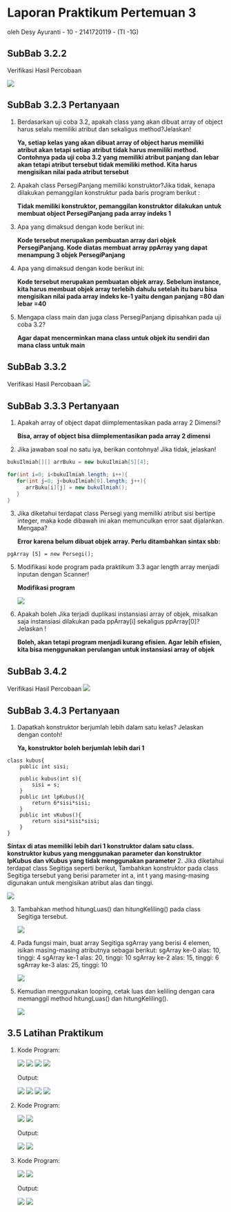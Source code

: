 # Laporan Praktikum Pertemuan 3 
oleh Desy Ayuranti - 10 - 2141720119 - (TI -1G)
## SubBab 3.2.2 
Verifikasi Hasil Percobaan

<img src="jobs3_3.2.1.jpg">

## SubBab 3.2.3 Pertanyaan 
1. Berdasarkan uji coba 3.2, apakah class yang akan dibuat array of object harus selalu memiliki
   atribut dan sekaligus method?Jelaskan!

   **Ya, setiap kelas yang akan dibuat array of object harus memiliki atribut akan tetapi setiap atribut tidak harus memiliki method. Contohnya pada uji coba 3.2 yang memiliki atribut panjang dan lebar akan tetapi atribut tersebut tidak memiliki method. Kita harus mengisikan nilai pada atribut tersebut**
2. Apakah class PersegiPanjang memiliki konstruktor?Jika tidak, kenapa dilakukan pemanggilan konstruktur pada baris program berikut :

   **Tidak memiliki konstruktor, pemanggilan konstruktor dilakukan untuk membuat object PersegiPanjang pada array indeks 1**
3. Apa yang dimaksud dengan kode berikut ini:

   **Kode tersebut merupakan pembuatan array dari objek PersegiPanjang. Kode diatas membuat array ppArray yang dapat menampung 3 objek PersegiPanjang**
4. Apa yang dimaksud dengan kode berikut ini:

   **Kode tersebut merupakan pembuatan objek array. Sebelum instance, kita harus membuat objek array terlebih dahulu setelah itu baru bisa mengisikan nilai pada array indeks ke-1 yaitu dengan panjang =80 dan lebar =40**
5. Mengapa class main dan juga class PersegiPanjang dipisahkan pada uji coba 3.2?

   **Agar dapat mencerminkan mana class untuk objek itu sendiri dan mana class untuk main**



## SubBab 3.3.2 
Verifikasi Hasil Percobaan
<img src="jobs3_3.3.2.jpg">

## SubBab 3.3.3 Pertanyaan 
1. Apakah array of object dapat diimplementasikan pada array 2 Dimensi?

   **Bisa, array of object bisa diimplementasikan pada array 2 dimensi**
2. Jika jawaban soal no satu iya, berikan contohnya! Jika tidak, jelaskan!

``` java
bukuIlmiah[][] arrBuku = new bukuIlmiah[5][4];

for(int i=0; i<bukuIlmiah.length; i++){
   for(int j=0; j<bukuIlmiah[0].length; j++){
      arrBuku[i][j] = new bukuIlmiah();
   }
}

```
3. Jika diketahui terdapat class Persegi yang memiliki atribut sisi bertipe integer, maka kode dibawah ini akan memunculkan error saat dijalankan. Mengapa?

      **Error karena belum dibuat objek array. Perlu ditambahkan sintax sbb:**
```
pgArray [5] = new Persegi();
```

5. Modifikasi kode program pada praktikum 3.3 agar length array menjadi inputan dengan Scanner!
   
   **Modifikasi program**

   <img src="jobs3_3.3.3.jpg">
6. Apakah boleh Jika terjadi duplikasi instansiasi array of objek, misalkan saja instansiasi dilakukan
   pada ppArray[i] sekaligus ppArray[0]?Jelaskan !

   **Boleh, akan tetapi program menjadi kurang efisien. Agar lebih efisien, kita bisa menggunakan perulangan untuk instansiasi array of objek**


## SubBab 3.4.2 
Verifikasi Hasil Percobaan
<img src="jobs3_3.4.2.jpg">

## SubBab 3.4.3 Pertanyaan
1. Dapatkah konstruktor berjumlah lebih dalam satu kelas? Jelaskan dengan contoh!

   **Ya, konstruktor boleh berjumlah lebih dari 1**
```
class kubus{
    public int sisi;

    public kubus(int s){
        sisi = s;
    }
    public int lpKubus(){
        return 6*sisi*sisi;
    }
    public int vKubus(){
        return sisi*sisi*sisi;
    }
}
```
   **Sintax di atas memiliki lebih dari 1 konstruktor dalam satu class. konstruktor kubus yang menggunakan parameter dan konstruktor lpKubus dan vKubus yang tidak menggunakan parameter**
2. Jika diketahui terdapat class Segitiga seperti berikut, Tambahkan konstruktor pada class Segitiga tersebut yang berisi parameter int a, int t
   yang masing-masing digunakan untuk mengisikan atribut alas dan tinggi.

   <img src="jobs3_3.4.3.jpg">
   
3. Tambahkan method hitungLuas() dan hitungKeliling() pada class Segitiga
   tersebut.

   <img src ="jobs3_3.4.4.jpg">
   
4. Pada fungsi main, buat array Segitiga sgArray yang berisi 4 elemen, isikan masing-masing
   atributnya sebagai berikut:
   sgArray ke-0 alas: 10, tinggi: 4
   sgArray ke-1 alas: 20, tinggi: 10
   sgArray ke-2 alas: 15, tinggi: 6
   sgArray ke-3 alas: 25, tinggi: 10

   <img src ="jobs3_3.4.5.jpg">
   
5. Kemudian menggunakan looping, cetak luas dan keliling dengan cara memanggil method
   hitungLuas() dan hitungKeliling().

   <img src = "jobs3_3.4.6.jpg">

## 3.5 Latihan Praktikum 
1. Kode Program:

   <img src="jobs3_Lat1.1.jpg">
   <img src="jobs3_Lat1.2.jpg">
   <img src="jobs3_Lat1.3.jpg">
   <img src="jobs3_Lat1.4.jpg">
   
   Output:

   <img src="jobs3_Lat1.5.jpg">
   <img src="jobs3_Lat1.6.jpg">
   <img src="jobs3_Lat2.7.jpg">
   <img src="jobs3_Lat2.8.jpg">

2. Kode Program:

   <img src="jobs3_Lat2.1.jpg">
   <img src="jobs3_Lat2.2.jpg">

   Output:

   <img src="jobs3_Lat2.3.jpg">
   <img src="jobs3_Lat2.4.jpg">

3. Kode Program:

   <img src="jobs3_Lat3.1.jpg">
   <img src="jobs3_Lat3.2.jpg">

   Output:

   <img src="jobs3_Lat3.3.jpg">
   <img src="jobs3_Lat3.4.jpg">

  

